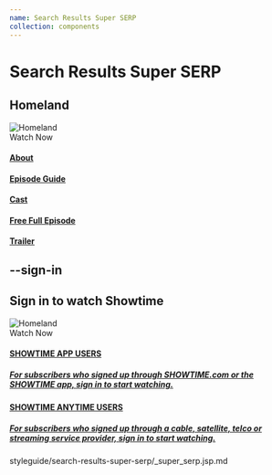 ```yaml
---
name: Search Results Super SERP
collection: components
---
```

# Search Results Super SERP

<section class="section">
	<div class="search-results">
		<div class="super-serp">
			<h1 class="super-serp__header">Homeland</h1>
			<picture class="super-serp__image">
				<source media="(max-width: 991px)"
				data-srcset="https://www.sho.com/site/image-bin/images/804_5_0/804_5_0_01_704x588.jpg">
				<source media="(min-width: 992px)"
				data-srcset="https://www.sho.com/site/image-bin/images/804_5_0/804_5_0_01_288x432.jpg">
				<img class="lazyload" alt="Homeland" src="https://www.sho.com/assets/images/lib/blank.gif">
				<div class="super-serp__button-container">
					<a class="super-serp__button button--solid-red">Watch Now</a>
				</div>
			</picture>
			<div class="super-serp__links">
				<a class="super-serp__link" href="#">
					<div class="super-serp__link-text">
						<h4 class="super-serp__link-title">About</h4>
					</div>
				</a>
				<a class="super-serp__link" href="#">
					<div class="super-serp__link-text">
						<h4 class="super-serp__link-title">Episode Guide</h4>
					</div>	
				</a>
				<a class="super-serp__link" href="#">
					<div class="super-serp__link-text">
						<h4 class="super-serp__link-title">Cast</h4>
					</div>	
				</a>
				<a class="super-serp__link" href="#">
					<div class="super-serp__link-video lazyload" data-bgset="https://www.sho.com/site/image-bin/images/804_1_0/804_1_0_01_140x80.jpg"></div>
					<div class="super-serp__link-text">
						<h4 class="super-serp__link-title">Free Full Episode</h4>
					</div>
				</a>
				<a class="super-serp__link" href="#">
					<div class="super-serp__link-video lazyload" data-bgset="https://www.sho.com/site/image-bin/images/804_5_3422770/804_5_3422770_01_140x80.jpg"></div>
					<div class="super-serp__link-text">
						<h4 class="super-serp__link-title">Trailer</h4>
					</div>
				</a>
			</div>
		</div>
	</div>
</section>

## --sign-in

<section class="section">
	<div class="search-results">
		<div class="super-serp super-serp--sign-in">
			<h1 class="super-serp__header">Sign in to watch Showtime</h1>
			<picture class="super-serp__image">
				<source media="(max-width: 991px)"
				data-srcset="">
				<source media="(min-width: 992px)"
				data-srcset="">
				<img class="lazyload" alt="Homeland" src="https://www.sho.com/assets/images/lib/blank.gif">
				<div class="super-serp__button-container">
					<a class="super-serp__button button--solid-red">Watch Now</a>
				</div>
			</picture>
			<div class="super-serp__links">
				<a class="super-serp__link" href="#">
					<div class="super-serp__link-text">
						<h4 class="super-serp__link-title">SHOWTIME APP USERS</h4>
						<h5 class="super-serp__link-sub-title">For subscribers who signed up through SHOWTIME.com or the SHOWTIME app, sign in to start watching.</h5>
					</div>
				</a>
				<a class="super-serp__link" href="#">
					<div class="super-serp__link-text">
						<h4 class="super-serp__link-title">SHOWTIME ANYTIME USERS</h4>
						<h5 class="super-serp__link-sub-title">For subscribers who signed up through a cable, satellite, telco or streaming service provider, sign in to start watching.</h5>
					</div>
				</a>
			</div>
		</div>
	</div>
</section>

<style type="text/css">
  .site-sidebar,
  .site-sidebar-toggle {
    display: none;
  }
  
  .site-main {
    padding: 0;
  }
  
  .site-content {
    max-width: none;
  }
</style>
<jsp-partials>styleguide/search-results-super-serp/_super_serp.jsp.md</jsp-partials>